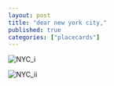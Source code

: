 ```yaml
---
layout: post
title: "dear new york city,"
published: true
categories: ["placecards"]
---
```

![NYC_i]({{site.baseurl}}/images/nyc_i.jpg)



![NYC_ii]({{site.baseurl}}/images/nyc_ii.jpg)

